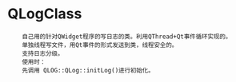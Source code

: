 # QLogClass
		自己用的针对QWidget程序的写日志的类。利用QThread+Qt事件循环实现的。
		单独线程写文件，用Qt事件的形式发送到类，线程安全的。
		支持日志分级。
		使用时：
		先调用 QLOG::QLog::initLog()进行初始化。